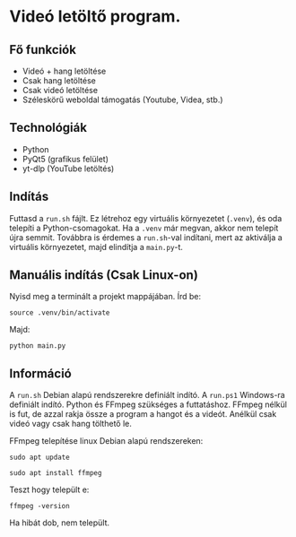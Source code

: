 # Videó letöltő program.

## Fő funkciók

* Videó + hang letöltése
* Csak hang letöltése
* Csak videó letöltése
* Széleskörű weboldal támogatás (Youtube, Videa, stb.)

## Technológiák

* Python
* PyQt5 (grafikus felület)
* yt-dlp (YouTube letöltés)

## Indítás

Futtasd a `run.sh` fájlt. Ez létrehoz egy virtuális környezetet (`.venv`), és oda telepíti a Python-csomagokat.
Ha a `.venv` már megvan, akkor nem telepít újra semmit.
Továbbra is érdemes a `run.sh`-val indítani, mert az aktiválja a virtuális környezetet, majd elindítja a `main.py`-t.

## Manuális indítás (Csak Linux-on)

Nyisd meg a terminált a projekt mappájában.
Írd be:

```
source .venv/bin/activate
```

Majd:

```
python main.py
```

## Információ

A `run.sh` Debian alapú rendszerekre definiált indító. A `run.ps1` Windows-ra definiált indító. Python és FFmpeg szükséges
a futtatáshoz. FFmpeg nélkül is fut, de azzal rakja össze a program a hangot és a videót. Anélkül csak videó vagy csak hang tölthető le.

FFmpeg telepítése linux Debian alapú rendszereken:

```
sudo apt update
```

```
sudo apt install ffmpeg
```

Teszt hogy települt e:

```
ffmpeg -version
```

Ha hibát dob, nem települt.
